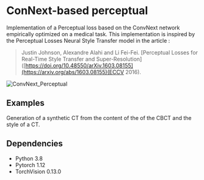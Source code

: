 # ConNext-based perceptual
Implementation of a Perceptual loss based on the ConvNext network empirically optimized on a medical task. This implementation is inspired by the Perceptual Losses Neural Style Transfer model in the article : 
>Justin Johnson, Alexandre Alahi and Li Fei-Fei. [Perceptual Losses for Real-Time Style Transfer and Super-Resolution]([https://doi.org/10.48550/arXiv.1603.08155](https://arxiv.org/abs/1603.08155)(ECCV 2016).

![ConvNext_Perceptual](https://user-images.githubusercontent.com/65610302/196647942-5a8f25ee-027b-4537-95ee-00fb125303fb.png)

## Examples
Generation of a synthetic CT from the content of the of the CBCT and the style of a CT.

## Dependencies
- Python 3.8
- Pytorch 1.12
- TorchVision 0.13.0
